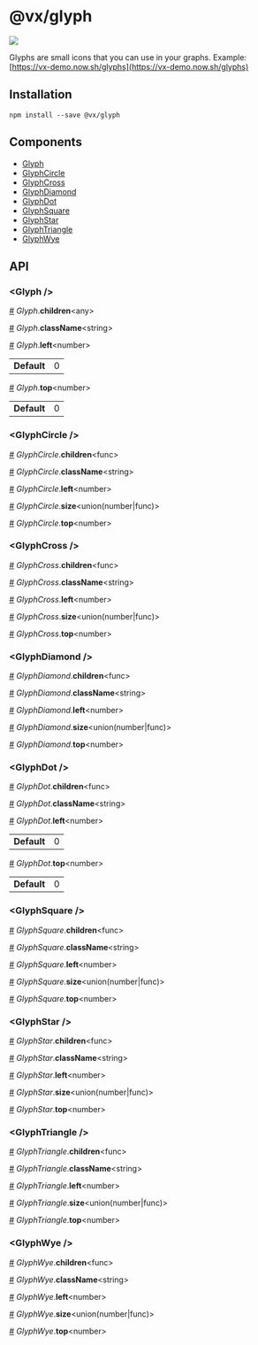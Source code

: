 # @vx/glyph

<a title="@vx/glyph npm downloads" href="https://www.npmjs.com/package/@vx/glyph">
  <img src="https://img.shields.io/npm/dm/@vx/glyph.svg?style=flat-square" />
</a>

Glyphs are small icons that you can use in your graphs. Example: [https://vx-demo.now.sh/glyphs](https://vx-demo.now.sh/glyphs)


## Installation

```
npm install --save @vx/glyph
```


## Components



  - [Glyph](#glyph-)
  - [GlyphCircle](#glyphcircle-)
  - [GlyphCross](#glyphcross-)
  - [GlyphDiamond](#glyphdiamond-)
  - [GlyphDot](#glyphdot-)
  - [GlyphSquare](#glyphsquare-)
  - [GlyphStar](#glyphstar-)
  - [GlyphTriangle](#glyphtriangle-)
  - [GlyphWye](#glyphwye-)

## API



<h3 id="glyph-">&lt;Glyph /&gt;</h3>



<a id="#Glyph__children" name="Glyph__children" href="#Glyph__children">#</a> *Glyph*.**children**&lt;any&gt;  

<a id="#Glyph__className" name="Glyph__className" href="#Glyph__className">#</a> *Glyph*.**className**&lt;string&gt;  

<a id="#Glyph__left" name="Glyph__left" href="#Glyph__left">#</a> *Glyph*.**left**&lt;number&gt;  <table><tr><td><strong>Default</strong></td><td>0</td></td></table>

<a id="#Glyph__top" name="Glyph__top" href="#Glyph__top">#</a> *Glyph*.**top**&lt;number&gt;  <table><tr><td><strong>Default</strong></td><td>0</td></td></table>

<h3 id="glyphcircle-">&lt;GlyphCircle /&gt;</h3>



<a id="#GlyphCircle__children" name="GlyphCircle__children" href="#GlyphCircle__children">#</a> *GlyphCircle*.**children**&lt;func&gt;  

<a id="#GlyphCircle__className" name="GlyphCircle__className" href="#GlyphCircle__className">#</a> *GlyphCircle*.**className**&lt;string&gt;  

<a id="#GlyphCircle__left" name="GlyphCircle__left" href="#GlyphCircle__left">#</a> *GlyphCircle*.**left**&lt;number&gt;  

<a id="#GlyphCircle__size" name="GlyphCircle__size" href="#GlyphCircle__size">#</a> *GlyphCircle*.**size**&lt;union(number|func)&gt;  

<a id="#GlyphCircle__top" name="GlyphCircle__top" href="#GlyphCircle__top">#</a> *GlyphCircle*.**top**&lt;number&gt;  

<h3 id="glyphcross-">&lt;GlyphCross /&gt;</h3>



<a id="#GlyphCross__children" name="GlyphCross__children" href="#GlyphCross__children">#</a> *GlyphCross*.**children**&lt;func&gt;  

<a id="#GlyphCross__className" name="GlyphCross__className" href="#GlyphCross__className">#</a> *GlyphCross*.**className**&lt;string&gt;  

<a id="#GlyphCross__left" name="GlyphCross__left" href="#GlyphCross__left">#</a> *GlyphCross*.**left**&lt;number&gt;  

<a id="#GlyphCross__size" name="GlyphCross__size" href="#GlyphCross__size">#</a> *GlyphCross*.**size**&lt;union(number|func)&gt;  

<a id="#GlyphCross__top" name="GlyphCross__top" href="#GlyphCross__top">#</a> *GlyphCross*.**top**&lt;number&gt;  

<h3 id="glyphdiamond-">&lt;GlyphDiamond /&gt;</h3>



<a id="#GlyphDiamond__children" name="GlyphDiamond__children" href="#GlyphDiamond__children">#</a> *GlyphDiamond*.**children**&lt;func&gt;  

<a id="#GlyphDiamond__className" name="GlyphDiamond__className" href="#GlyphDiamond__className">#</a> *GlyphDiamond*.**className**&lt;string&gt;  

<a id="#GlyphDiamond__left" name="GlyphDiamond__left" href="#GlyphDiamond__left">#</a> *GlyphDiamond*.**left**&lt;number&gt;  

<a id="#GlyphDiamond__size" name="GlyphDiamond__size" href="#GlyphDiamond__size">#</a> *GlyphDiamond*.**size**&lt;union(number|func)&gt;  

<a id="#GlyphDiamond__top" name="GlyphDiamond__top" href="#GlyphDiamond__top">#</a> *GlyphDiamond*.**top**&lt;number&gt;  

<h3 id="glyphdot-">&lt;GlyphDot /&gt;</h3>



<a id="#GlyphDot__children" name="GlyphDot__children" href="#GlyphDot__children">#</a> *GlyphDot*.**children**&lt;func&gt;  

<a id="#GlyphDot__className" name="GlyphDot__className" href="#GlyphDot__className">#</a> *GlyphDot*.**className**&lt;string&gt;  

<a id="#GlyphDot__left" name="GlyphDot__left" href="#GlyphDot__left">#</a> *GlyphDot*.**left**&lt;number&gt;  <table><tr><td><strong>Default</strong></td><td>0</td></td></table>

<a id="#GlyphDot__top" name="GlyphDot__top" href="#GlyphDot__top">#</a> *GlyphDot*.**top**&lt;number&gt;  <table><tr><td><strong>Default</strong></td><td>0</td></td></table>

<h3 id="glyphsquare-">&lt;GlyphSquare /&gt;</h3>



<a id="#GlyphSquare__children" name="GlyphSquare__children" href="#GlyphSquare__children">#</a> *GlyphSquare*.**children**&lt;func&gt;  

<a id="#GlyphSquare__className" name="GlyphSquare__className" href="#GlyphSquare__className">#</a> *GlyphSquare*.**className**&lt;string&gt;  

<a id="#GlyphSquare__left" name="GlyphSquare__left" href="#GlyphSquare__left">#</a> *GlyphSquare*.**left**&lt;number&gt;  

<a id="#GlyphSquare__size" name="GlyphSquare__size" href="#GlyphSquare__size">#</a> *GlyphSquare*.**size**&lt;union(number|func)&gt;  

<a id="#GlyphSquare__top" name="GlyphSquare__top" href="#GlyphSquare__top">#</a> *GlyphSquare*.**top**&lt;number&gt;  

<h3 id="glyphstar-">&lt;GlyphStar /&gt;</h3>



<a id="#GlyphStar__children" name="GlyphStar__children" href="#GlyphStar__children">#</a> *GlyphStar*.**children**&lt;func&gt;  

<a id="#GlyphStar__className" name="GlyphStar__className" href="#GlyphStar__className">#</a> *GlyphStar*.**className**&lt;string&gt;  

<a id="#GlyphStar__left" name="GlyphStar__left" href="#GlyphStar__left">#</a> *GlyphStar*.**left**&lt;number&gt;  

<a id="#GlyphStar__size" name="GlyphStar__size" href="#GlyphStar__size">#</a> *GlyphStar*.**size**&lt;union(number|func)&gt;  

<a id="#GlyphStar__top" name="GlyphStar__top" href="#GlyphStar__top">#</a> *GlyphStar*.**top**&lt;number&gt;  

<h3 id="glyphtriangle-">&lt;GlyphTriangle /&gt;</h3>



<a id="#GlyphTriangle__children" name="GlyphTriangle__children" href="#GlyphTriangle__children">#</a> *GlyphTriangle*.**children**&lt;func&gt;  

<a id="#GlyphTriangle__className" name="GlyphTriangle__className" href="#GlyphTriangle__className">#</a> *GlyphTriangle*.**className**&lt;string&gt;  

<a id="#GlyphTriangle__left" name="GlyphTriangle__left" href="#GlyphTriangle__left">#</a> *GlyphTriangle*.**left**&lt;number&gt;  

<a id="#GlyphTriangle__size" name="GlyphTriangle__size" href="#GlyphTriangle__size">#</a> *GlyphTriangle*.**size**&lt;union(number|func)&gt;  

<a id="#GlyphTriangle__top" name="GlyphTriangle__top" href="#GlyphTriangle__top">#</a> *GlyphTriangle*.**top**&lt;number&gt;  

<h3 id="glyphwye-">&lt;GlyphWye /&gt;</h3>



<a id="#GlyphWye__children" name="GlyphWye__children" href="#GlyphWye__children">#</a> *GlyphWye*.**children**&lt;func&gt;  

<a id="#GlyphWye__className" name="GlyphWye__className" href="#GlyphWye__className">#</a> *GlyphWye*.**className**&lt;string&gt;  

<a id="#GlyphWye__left" name="GlyphWye__left" href="#GlyphWye__left">#</a> *GlyphWye*.**left**&lt;number&gt;  

<a id="#GlyphWye__size" name="GlyphWye__size" href="#GlyphWye__size">#</a> *GlyphWye*.**size**&lt;union(number|func)&gt;  

<a id="#GlyphWye__top" name="GlyphWye__top" href="#GlyphWye__top">#</a> *GlyphWye*.**top**&lt;number&gt;  
